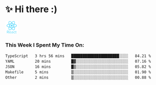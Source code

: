 <h1 align="left">✨ Hi there :)</h1>

  <a href="https://reactjs.org/" target="_blank" rel="noreferrer">   
    <img src="https://raw.githubusercontent.com/devicons/devicon/master/icons/react/react-original-wordmark.svg" alt="react" width="40"     
    height="40"/></a>
 
<h3 align="left">This Week I Spent My Time On:</h3>
<!--START_SECTION:waka-->

```txt
TypeScript   3 hrs 56 mins   █████████████████████░░░░   84.21 %
YAML         20 mins         █▓░░░░░░░░░░░░░░░░░░░░░░░   07.16 %
JSON         16 mins         █▒░░░░░░░░░░░░░░░░░░░░░░░   05.82 %
Makefile     5 mins          ▒░░░░░░░░░░░░░░░░░░░░░░░░   01.90 %
Other        2 mins          ▒░░░░░░░░░░░░░░░░░░░░░░░░   00.88 %
```

<!--END_SECTION:waka-->

